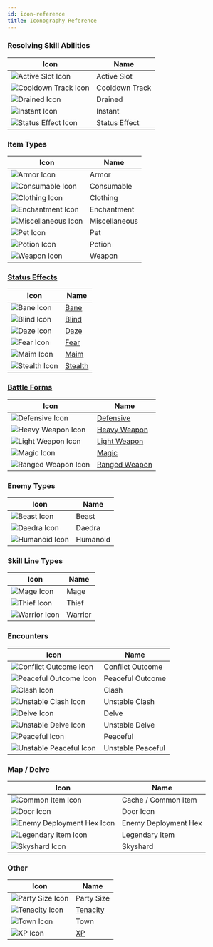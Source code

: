 ```yaml
---
id: icon-reference
title: Iconography Reference
---
```


### Resolving Skill Abilities
| Icon | Name |
|-----------|-------------|
| <img src="/icons/active-slot.svg" alt="Active Slot Icon" /> | Active Slot |
| <img src="/icons/cooldown-track.svg" alt="Cooldown Track Icon" /> | Cooldown Track |
| <img src="/icons/drained.svg" alt="Drained Icon" /> | Drained |
| <img src="/icons/instant.svg" alt="Instant Icon" /> | Instant |
| <img src="/icons/status-effect.svg" alt="Status Effect Icon" /> | Status Effect |

### Item Types
| Icon | Name |
|-----------|-------------|
| <img src="/icons/armor.svg" alt="Armor Icon" /> | Armor |
| <img src="/icons/consumable.svg" alt="Consumable Icon" /> | Consumable |
| <img src="/icons/clothing.svg" alt="Clothing Icon" /> | Clothing |
| <img src="/icons/enchantment.svg" alt="Enchantment Icon" /> | Enchantment |
| <img src="/icons/miscellaneous.svg" alt="Miscellaneous Icon" /> | Miscellaneous |
| <img src="/icons/pet.svg" alt="Pet Icon" /> | Pet |
| <img src="/icons/potion.svg" alt="Potion Icon" /> | Potion |
| <img src="/icons/weapon.svg" alt="Weapon Icon" /> | Weapon |


### [Status Effects](/docs/category/status-effects/)
| Icon | Name |
|-----------|-------------|
| <img src="/icons/bane.svg" alt="Bane Icon" /> | [Bane](/docs/all/status-effects/bane) |
| <img src="/icons/blind.svg" alt="Blind Icon" /> | [Blind](/docs/all/status-effects/blind) |
| <img src="/icons/daze.svg" alt="Daze Icon" /> | [Daze](/docs/all/status-effects/daze) |
| <img src="/icons/fear.svg" alt="Fear Icon" /> | [Fear](/docs/all/status-effects/fear) |
| <img src="/icons/maim.svg" alt="Maim Icon" /> | [Maim](/docs/all/status-effects/maim) |
| <img src="/icons/stealth.svg" alt="Stealth Icon" /> | [Stealth](/docs/all/status-effects/stealth) |

### [Battle Forms](/docs/category/battle-forms/)
| Icon | Name |
|-----------|-------------|
| <img src="/icons/defensive.svg" alt="Defensive Icon" /> | [Defensive](/docs/all/battle-forms/defensive) |
| <img src="/icons/heavy-weapon.svg" alt="Heavy Weapon Icon" /> | [Heavy Weapon](/docs/all/battle-forms/heavy-weapon) |
| <img src="/icons/light-weapon.svg" alt="Light Weapon Icon" /> | [Light Weapon](/docs/all/battle-forms/light-weapon) |
| <img src="/icons/magic.svg" alt="Magic Icon" /> | [Magic](/docs/all/battle-forms/magic) |
| <img src="/icons/ranged-weapon.svg" alt="Ranged Weapon Icon" /> | [Ranged Weapon](/docs/all/battle-forms/ranged-weapon) |

### Enemy Types 
| Icon | Name |
|-----------|-------------|
| <img src="/icons/beast.svg" alt="Beast Icon" /> | Beast |
| <img src="/icons/daedra.svg" alt="Daedra Icon" /> | Daedra |
| <img src="/icons/humanoid.svg" alt="Humanoid Icon" /> | Humanoid |

### Skill Line Types
| Icon | Name |
|-----------|-------------|
| <img src="/icons/mage.svg" alt="Mage Icon" /> | Mage |
| <img src="/icons/thief.svg" alt="Thief Icon" /> | Thief |
| <img src="/icons/warrior.svg" alt="Warrior Icon" /> | Warrior |

### Encounters
| Icon | Name |
|-----------|-------------|
| <img src="/icons/conflict-outcome.svg" alt="Conflict Outcome Icon" /> | Conflict Outcome |
| <img src="/icons/peaceful-outcome.svg" alt="Peaceful Outcome Icon" /> | Peaceful Outcome |
| <img src="/icons/clash.svg" alt="Clash Icon" /> | Clash |
| <img src="/icons/unstable-clash.svg" alt="Unstable Clash Icon" /> | Unstable Clash |
| <img src="/icons/delve.svg" alt="Delve Icon" /> | Delve |
| <img src="/icons/unstable-delve.svg" alt="Unstable Delve Icon" /> | Unstable Delve |
| <img src="/icons/peaceful.svg" alt="Peaceful Icon" /> | Peaceful |
| <img src="/icons/unstable-peaceful.svg" alt="Unstable Peaceful Icon" /> | Unstable Peaceful |

### Map / Delve
| Icon | Name |
|-----------|-------------|
| <img src="/icons/common-item.svg" alt="Common Item Icon" /> | Cache / Common Item |
| <img src="/icons/door.svg" alt="Door Icon" /> | Door Icon |
| <img src="/icons/enemy-deployment-hex.svg" alt="Enemy Deployment Hex Icon" /> | Enemy Deployment Hex |
| <img src="/icons/legendary-item.svg" alt="Legendary Item Icon" /> | Legendary Item |
| <img src="/icons/skyshard.svg" alt="Skyshard Icon" /> | Skyshard |

### Other
| Icon | Name |
|-----------|-------------|
| <img src="/icons/party-size.svg" alt="Party Size Icon" /> | Party Size |
| <img src="/icons/tenacity.svg" alt="Tenacity Icon" /> | [Tenacity](/docs/all/other/tenacity) |
| <img src="/icons/town.svg" alt="Town Icon" /> | Town |
| <img src="/icons/xp.svg" alt="XP Icon" /> | [XP](/docs/all/other/xp.md) |

